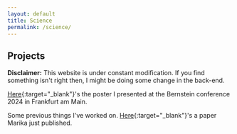 ```yaml
---
layout: default
title: Science
permalink: /science/
---
```


## Projects


**Disclaimer:** This website is under constant modification.
If you find something isn't right then,
I might be doing some change in the back-end.

[Here](https://www.world-wide.org/bernstein-24/knocking-co-active-plasticity-rules-58b11cc6/){:target="_blank"}'s the poster I presented at the Bernstein conference 2024 in Frankfurt am Main.

Some previous things I've worked on. [Here](https://www.nature.com/articles/s41467-023-41112-0){:target="_blank"}'s a paper Marika just published.
